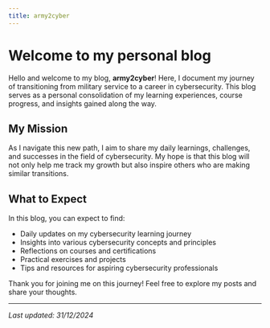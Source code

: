 ```yaml
---
title: army2cyber
---
```


# Welcome to my personal blog

Hello and welcome to my blog, **army2cyber**! Here, I document my journey of transitioning from military service to a career in cybersecurity. This blog serves as a personal consolidation of my learning experiences, course progress, and insights gained along the way.

## My Mission

As I navigate this new path, I aim to share my daily learnings, challenges, and successes in the field of cybersecurity. My hope is that this blog will not only help me track my growth but also inspire others who are making similar transitions.

## What to Expect

In this blog, you can expect to find:

- Daily updates on my cybersecurity learning journey
- Insights into various cybersecurity concepts and principles
- Reflections on courses and certifications
- Practical exercises and projects
- Tips and resources for aspiring cybersecurity professionals

Thank you for joining me on this journey! Feel free to explore my posts and share your thoughts.

---

*Last updated: 31/12/2024*
